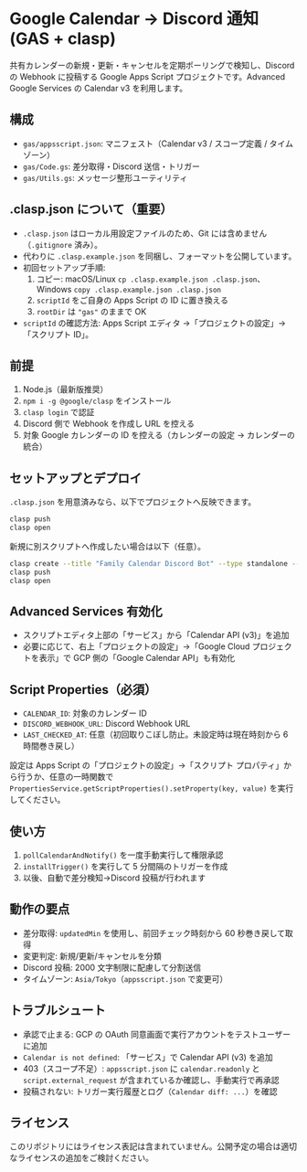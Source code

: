 # Google Calendar → Discord 通知 (GAS + clasp)

共有カレンダーの新規・更新・キャンセルを定期ポーリングで検知し、Discord の Webhook に投稿する Google Apps Script プロジェクトです。Advanced Google Services の Calendar v3 を利用します。

## 構成
- `gas/appsscript.json`: マニフェスト（Calendar v3 / スコープ定義 / タイムゾーン）
- `gas/Code.gs`: 差分取得・Discord 送信・トリガー
- `gas/Utils.gs`: メッセージ整形ユーティリティ

## .clasp.json について（重要）
- `.clasp.json` はローカル用設定ファイルのため、Git には含めません（`.gitignore` 済み）。
- 代わりに `.clasp.example.json` を同梱し、フォーマットを公開しています。
- 初回セットアップ手順:
  1) コピー: macOS/Linux `cp .clasp.example.json .clasp.json`、Windows `copy .clasp.example.json .clasp.json`
  2) `scriptId` をご自身の Apps Script の ID に置き換える
  3) `rootDir` は `"gas"` のままで OK
- `scriptId` の確認方法: Apps Script エディタ →「プロジェクトの設定」→「スクリプト ID」。

## 前提
1. Node.js（最新版推奨）
2. `npm i -g @google/clasp` をインストール
3. `clasp login` で認証
4. Discord 側で Webhook を作成し URL を控える
5. 対象 Google カレンダーの ID を控える（カレンダーの設定 → カレンダーの統合）

## セットアップとデプロイ
`.clasp.json` を用意済みなら、以下でプロジェクトへ反映できます。

```sh
clasp push
clasp open
```

新規に別スクリプトへ作成したい場合は以下（任意）。

```sh
clasp create --title "Family Calendar Discord Bot" --type standalone --rootDir ./gas
clasp push
clasp open
```

## Advanced Services 有効化
- スクリプトエディタ上部の「サービス」から「Calendar API (v3)」を追加
- 必要に応じて、右上「プロジェクトの設定」→「Google Cloud プロジェクトを表示」で GCP 側の「Google Calendar API」も有効化

## Script Properties（必須）
- `CALENDAR_ID`: 対象のカレンダー ID
- `DISCORD_WEBHOOK_URL`: Discord Webhook URL
- `LAST_CHECKED_AT`: 任意（初回取りこぼし防止。未設定時は現在時刻から 6 時間巻き戻し）

設定は Apps Script の「プロジェクトの設定」→「スクリプト プロパティ」から行うか、任意の一時関数で `PropertiesService.getScriptProperties().setProperty(key, value)` を実行してください。

## 使い方
1. `pollCalendarAndNotify()` を一度手動実行して権限承認
2. `installTrigger()` を実行して 5 分間隔のトリガーを作成
3. 以後、自動で差分検知→Discord 投稿が行われます

## 動作の要点
- 差分取得: `updatedMin` を使用し、前回チェック時刻から 60 秒巻き戻して取得
- 変更判定: 新規/更新/キャンセルを分類
- Discord 投稿: 2000 文字制限に配慮して分割送信
- タイムゾーン: `Asia/Tokyo`（`appsscript.json` で変更可）

## トラブルシュート
- 承認で止まる: GCP の OAuth 同意画面で実行アカウントをテストユーザーに追加
- `Calendar is not defined`: 「サービス」で Calendar API (v3) を追加
- 403（スコープ不足）: `appsscript.json` に `calendar.readonly` と `script.external_request` が含まれているか確認し、手動実行で再承認
- 投稿されない: トリガー実行履歴とログ（`Calendar diff: ...`）を確認

## ライセンス
このリポジトリにはライセンス表記は含まれていません。公開予定の場合は適切なライセンスの追加をご検討ください。
